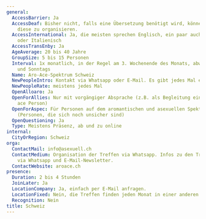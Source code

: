 ```yaml
---
general:
  AccessBarrier: Ja
  AccessDeaf: Bisher nicht, falls eine Übersetzung benötigt wird, können wir versuchen
    diese zu organisieren.
  AccessInternational: Ja, die meisten sprechen Englisch, ein paar auch Französisch
    oder Italienisch
  AccessTransEnby: Ja
  AgeAverage: 20 bis 40 Jahre
  GroupSize: 5 bis 15 Personen
  Interval: 1x monatlich, in der Regel am 3. Wochenende des Monats, abwechselnd Samstags
    und Sonntags
  Name: Aro-Ace-Spektrum Schweiz
  NewPeopleIntro: Kontakt via Whatsapp oder E-Mail. Es gibt jedes Mal eine Vorstellungsrunde.
  NewPeopleRate: meistens jedes Mal
  OpenAlloaro: Ja
  OpenForAllies: Nur mit vorgängiger Absprache (z.B. als Begleitung einer aro oder
    ace Person)
  OpenForAspec: Für Personen auf dem aromantischen und asexuellen Spektrum sowie questionning
    (Personen, die sich noch unsicher sind)
  OpenQuestioning: Ja
  Type: Meistens Präsenz, ab und zu online
internal:
  CityOrRegion: Schweiz
orga:
  ContactMail: info@asexuell.ch
  ContactMedium: Organisation der Treffen via Whatsapp. Infos zu den Treffen kommen
    via Whatsapp und E-Mail-Newsletter.
  ContactWebsite: aroace.ch
presence:
  Duration: 2 bis 4 Stunden
  JoinLater: Ja
  LocationCompany: Ja, einfach per E-Mail anfragen.
  LocationFixed: Nein, die Treffen finden jeden Monat in einer anderen Stadt statt.
  Recognition: Nein
title: Schweiz
---
```

